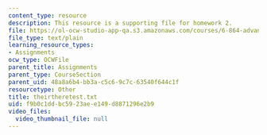 ```yaml
---
content_type: resource
description: This resource is a supporting file for homework 2.
file: https://ol-ocw-studio-app-qa.s3.amazonaws.com/courses/6-864-advanced-natural-language-processing-fall-2005/f9b0c1ddbc5923aee149d8871296e2b9_theirtheretest.txt
file_type: text/plain
learning_resource_types:
- Assignments
ocw_type: OCWFile
parent_title: Assignments
parent_type: CourseSection
parent_uid: 48a8a6b4-bb3a-c5c6-9c7c-63540f644c1f
resourcetype: Other
title: theirtheretest.txt
uid: f9b0c1dd-bc59-23ae-e149-d8871296e2b9
video_files:
  video_thumbnail_file: null
---
```

